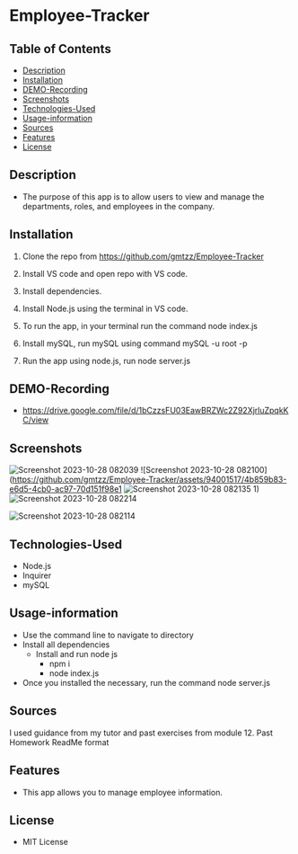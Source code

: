# Employee-Tracker
## Table of Contents
* [Description](#Description)
* [Installation](#Installation)
* [DEMO-Recording](#DEMO-Recording)
* [Screenshots](#Screenshots)
* [Technologies-Used](#Technologies-used)
* [Usage-information](#Usage-information)
* [Sources](#Sources)
* [Features](#Features)
* [License](#License)

## Description 
* The purpose of this app is to allow users to view and manage the departments, roles, and employees in the company.
## Installation
1. Clone the repo from https://github.com/gmtzz/Employee-Tracker  

2. Install VS code and open repo with VS code.

3. Install dependencies.

4. Install Node.js using the terminal in VS code.

5. To run the app, in your terminal run the command node index.js

6. Install mySQL, run mySQL using command mySQL -u root -p

7. Run the app using node.js, run node server.js

## DEMO-Recording
* https://drive.google.com/file/d/1bCzzsFU03EawBRZWc2Z92XjrluZpqkKC/view

## Screenshots
![Screenshot 2023-10-28 082039](https://github.com/gmtzz/Employee-Tracker/assets/94001517/7e779b61-6ac2-41ab-b337-4574437d8911)
![Screenshot 2023-10-28 082100](https://github.com/gmtzz/Employee-Tracker/assets/94001517/4b859b83-e6d5-4cb0-ac97-70d151f98e1
![Screenshot 2023-10-28 082135](https://github.com/gmtzz/Employee-Tracker/assets/94001517/9f13f6d1-c52e-47e1-b78e-2ffe182eb26a)
1)
![Screenshot 2023-10-28 082214](https://github.com/gmtzz/Employee-Tracker/assets/94001517/0413d673-ac5b-4a81-ac39-a8b4f672bbfd)

![Screenshot 2023-10-28 082114](https://github.com/gmtzz/Employee-Tracker/assets/94001517/8c4a26db-6862-4e25-ae6c-e9f642662525)

## Technologies-Used
* Node.js
* Inquirer
* mySQL

## Usage-information
* Use the command line to navigate to directory
* Install all dependencies
    * Install and run node js
        * npm i
        * node index.js
* Once you installed the necessary, run the command node server.js 

## Sources
I used guidance from my tutor and past exercises from module 12. Past Homework ReadMe format
## Features
* This app allows you to manage employee information.
## License
* MIT License